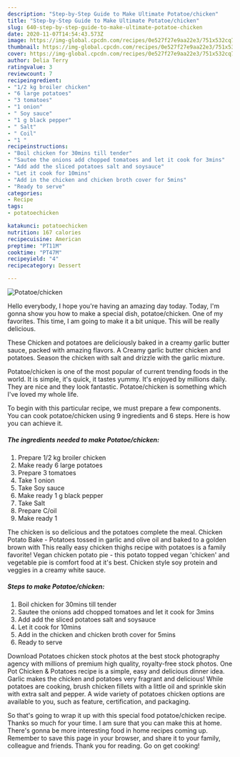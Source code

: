 ```yaml
---
description: "Step-by-Step Guide to Make Ultimate Potatoe/chicken"
title: "Step-by-Step Guide to Make Ultimate Potatoe/chicken"
slug: 640-step-by-step-guide-to-make-ultimate-potatoe-chicken
date: 2020-11-07T14:54:43.573Z
image: https://img-global.cpcdn.com/recipes/0e527f27e9aa22e3/751x532cq70/potatoechicken-recipe-main-photo.jpg
thumbnail: https://img-global.cpcdn.com/recipes/0e527f27e9aa22e3/751x532cq70/potatoechicken-recipe-main-photo.jpg
cover: https://img-global.cpcdn.com/recipes/0e527f27e9aa22e3/751x532cq70/potatoechicken-recipe-main-photo.jpg
author: Delia Terry
ratingvalue: 3
reviewcount: 7
recipeingredient:
- "1/2 kg broiler chicken"
- "6 large potatoes"
- "3 tomatoes"
- "1 onion"
- " Soy sauce"
- "1 g black pepper"
- " Salt"
- " Coil"
- "1 "
recipeinstructions:
- "Boil chicken for 30mins till tender"
- "Sautee the onions add chopped tomatoes and let it cook for 3mins"
- "Add add the sliced potatoes salt and soysauce"
- "Let it cook for 10mins"
- "Add in the chicken and chicken broth cover for 5mins"
- "Ready to serve"
categories:
- Recipe
tags:
- potatoechicken

katakunci: potatoechicken 
nutrition: 167 calories
recipecuisine: American
preptime: "PT11M"
cooktime: "PT47M"
recipeyield: "4"
recipecategory: Dessert

---
```



![Potatoe/chicken](https://img-global.cpcdn.com/recipes/0e527f27e9aa22e3/751x532cq70/potatoechicken-recipe-main-photo.jpg)

Hello everybody, I hope you're having an amazing day today. Today, I'm gonna show you how to make a special dish, potatoe/chicken. One of my favorites. This time, I am going to make it a bit unique. This will be really delicious.

These Chicken and potatoes are deliciously baked in a creamy garlic butter sauce, packed with amazing flavors. A Creamy garlic butter chicken and potatoes. Season the chicken with salt and drizzle with the garlic mixture.

Potatoe/chicken is one of the most popular of current trending foods in the world. It is simple, it's quick, it tastes yummy. It's enjoyed by millions daily. They are nice and they look fantastic. Potatoe/chicken is something which I've loved my whole life.


To begin with this particular recipe, we must prepare a few components. You can cook potatoe/chicken using 9 ingredients and 6 steps. Here is how you can achieve it.

<!--inarticleads1-->

##### The ingredients needed to make Potatoe/chicken:

1. Prepare 1/2 kg broiler chicken
1. Make ready 6 large potatoes
1. Prepare 3 tomatoes
1. Take 1 onion
1. Take  Soy sauce
1. Make ready 1 g black pepper
1. Take  Salt
1. Prepare  C/oil
1. Make ready 1 


The chicken is so delicious and the potatoes complete the meal. Chicken Potato Bake - Potatoes tossed in garlic and olive oil and baked to a golden brown with This really easy chicken thighs recipe with potatoes is a family favorite! Vegan chicken potato pie - this potato topped vegan &#39;chicken&#39; and vegetable pie is comfort food at it&#39;s best. Chicken style soy protein and veggies in a creamy white sauce. 

<!--inarticleads2-->

##### Steps to make Potatoe/chicken:

1. Boil chicken for 30mins till tender
1. Sautee the onions add chopped tomatoes and let it cook for 3mins
1. Add add the sliced potatoes salt and soysauce
1. Let it cook for 10mins
1. Add in the chicken and chicken broth cover for 5mins
1. Ready to serve


Download Potatoes chicken stock photos at the best stock photography agency with millions of premium high quality, royalty-free stock photos. One Pot Chicken &amp; Potatoes recipe is a simple, easy and delicious dinner idea. Garlic makes the chicken and potatoes very fragrant and delicious! While potatoes are cooking, brush chicken fillets with a little oil and sprinkle skin with extra salt and pepper. A wide variety of potatoes chicken options are available to you, such as feature, certification, and packaging. 

So that's going to wrap it up with this special food potatoe/chicken recipe. Thanks so much for your time. I am sure that you can make this at home. There's gonna be more interesting food in home recipes coming up. Remember to save this page in your browser, and share it to your family, colleague and friends. Thank you for reading. Go on get cooking!
